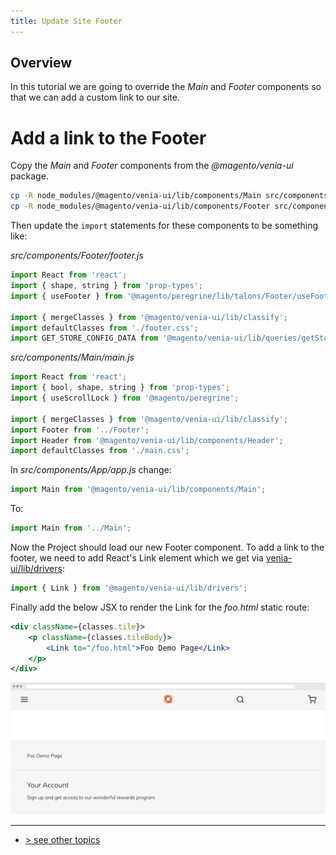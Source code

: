 ```yaml
---
title: Update Site Footer
---
```


## Overview

In this tutorial we are going to override the _Main_ and _Footer_ components so that we can add a custom link to our site.

# Add a link to the Footer

Copy the _Main_ and _Footer_ components from the _@magento/venia-ui_ package.

```bash
cp -R node_modules/@magento/venia-ui/lib/components/Main src/components/
cp -R node_modules/@magento/venia-ui/lib/components/Footer src/components/
```

Then update the `import` statements for these components to be something like:

_src/components/Footer/footer.js_

```javascript
import React from 'react';
import { shape, string } from 'prop-types';
import { useFooter } from '@magento/peregrine/lib/talons/Footer/useFooter';

import { mergeClasses } from '@magento/venia-ui/lib/classify';
import defaultClasses from './footer.css';
import GET_STORE_CONFIG_DATA from '@magento/venia-ui/lib/queries/getStoreConfigData.graphql';
```

_src/components/Main/main.js_

```javascript
import React from 'react';
import { bool, shape, string } from 'prop-types';
import { useScrollLock } from '@magento/peregrine';

import { mergeClasses } from '@magento/venia-ui/lib/classify';
import Footer from '../Footer';
import Header from '@magento/venia-ui/lib/components/Header';
import defaultClasses from './main.css';
```

In _src/components/App/app.js_ change:

```javascript
import Main from '@magento/venia-ui/lib/components/Main';
```

To:

```javascript
import Main from '../Main';
```

Now the Project should load our new Footer component.  To add a link to the footer, we need to add React's Link element which we get via [venia-ui/lib/drivers][]:  

```javascript
import { Link } from '@magento/venia-ui/lib/drivers';
```

Finally add the below JSX to render the Link for the _foo.html_ static route:

```jsx
<div className={classes.tile}>
    <p className={classes.tileBody}>
        <Link to="/foo.html">Foo Demo Page</Link>
    </p>
</div>
```

![foo footer link][]

---
- [> see other topics](../../README.md#what-you-will-learn)

[venia-ui/lib/drivers]: https://github.com/magento/pwa-studio/tree/develop/packages/venia-ui/lib/drivers
[foo footer link]: ./images/foo-footer-link.png

